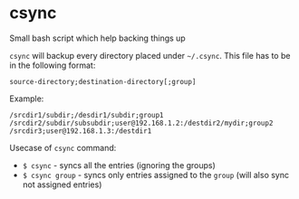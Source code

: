 # csync
Small bash script which help backing things up

`csync` will backup every directory placed under `~/.csync`. This file has to be in the following format:

`source-directory;destination-directory[;group]`

Example:
```
/srcdir1/subdir;/desdir1/subdir;group1
/srcdir2/subdir/subsubdir;user@192.168.1.2:/destdir2/mydir;group2
/srcdir3;user@192.168.1.3:/destdir1
```

Usecase of `csync` command:
* `$ csync` - syncs all the entries (ignoring the groups)
* `$ csync group` - syncs only entries assigned to the `group` (will also sync not assigned entries) 

